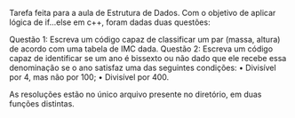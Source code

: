 Tarefa feita para a aula de Estrutura de Dados. Com o objetivo de aplicar lógica de if...else em c++, foram dadas duas questões:

Questão 1: Escreva um código capaz de classificar um par (massa, altura) de acordo com uma tabela de IMC dada.
Questão 2: Escreva um código capaz de identificar se um ano é bissexto ou não dado que ele recebe essa denominação se o ano satisfaz uma das seguintes condições:
• Divisível por 4, mas não por 100;
• Divisível por 400.

As resoluções estão no único arquivo presente no diretório, em duas funções distintas.
